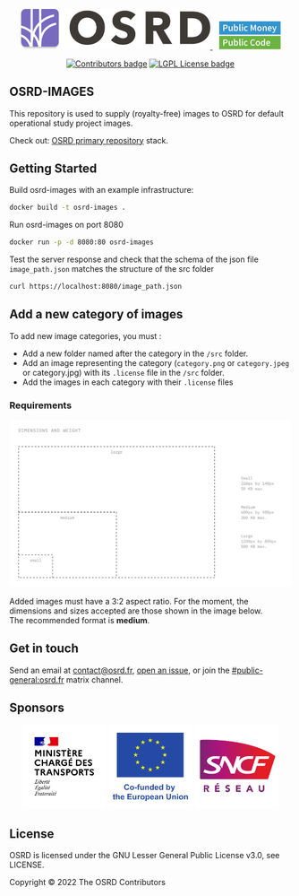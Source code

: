 <!--
Copyright © 2022 The OSRD Contributors

SPDX-License-Identifier: LGPL-3.0-only
-->

<p align="center">
  <a href="https://osrd.fr/en/">
    <picture>
      <source media="(prefers-color-scheme: dark)" srcset="https://raw.githubusercontent.com/OpenRailAssociation/osrd/dev/assets/branding/osrd_small_dark.svg">
      <img width="340px" style="max-width: 100%;" src="https://raw.githubusercontent.com/OpenRailAssociation/osrd/dev/assets/branding/osrd_small.svg" alt="OSRD Logo" alt="OSRD logo">
    </picture>
  </a>
&nbsp;&nbsp;
  <a href="https://publiccode.eu/">
    <img src="assets/PMPC_badge.svg" width="110px" alt="Public Money Public Code"/>
  </a>
</p>

<p align="center">
  <a href="https://osrd.fr/en/docs/guides/contribute/"><img src="https://img.shields.io/github/contributors-anon/OpenRailAssociation/osrd-images" alt="Contributors badge" /></a>
  <a href="https://github.com/OpenRailAssociation/osrd/blob/dev/LICENSE"><img src="https://img.shields.io/badge/license-LGPL-blue.svg" alt="LGPL License badge" /></a>
</p>

## OSRD-IMAGES

This repository is used to supply (royalty-free) images to OSRD for default
operational study project images.

Check out: [OSRD primary repository](https://github.com/OpenRailAssociation/osrd) stack.

## Getting Started

Build osrd-images with an example infrastructure:

```sh
docker build -t osrd-images .
```

Run osrd-images on port 8080

```sh
docker run -p -d 8080:80 osrd-images
```

Test the server response and check that the schema of the json file `image_path.json` matches the structure of the src folder 

```sh
curl https://localhost:8080/image_path.json
```

## Add a new category of images

To add new image categories, you must :
- Add a new folder named after the category in the ```/src``` folder.
- Add an image representing the category (```category.png``` or ```category.jpeg``` or category.jpg) with its ```.license``` file in the ```/src``` folder.
- Add the images in each category with their ```.license``` files

### Requirements

 <img src="assets/dimensions_and_weight.png" alt="Dimensions and weightt"/>

Added images must have a 3:2 aspect ratio. 
For the moment, the dimensions and sizes accepted are those shown in the image below. <br>
The recommended format is <strong> medium</strong>. 
## Get in touch

Send an email at <contact@osrd.fr>, [open an issue](https://github.com/OpenRailAssociation/osrd/issues/new?labels=kind%3Aquestion&template=question.yaml), or join the [#public-general:osrd.fr](https://matrix.to/#/#public-general:osrd.fr) matrix channel.

## Sponsors

<p align="center">
  <img src="https://raw.githubusercontent.com/OpenRailAssociation/osrd/dev/assets/sponsors/france-dot.svg" width="150px" height="150px" alt="Ministère chargé des Transports"/>
  <img src="https://raw.githubusercontent.com/OpenRailAssociation/osrd/dev/assets/sponsors/european-union.svg" width="150px" height="150px" alt="European Union"/>
  <img src="https://raw.githubusercontent.com/OpenRailAssociation/osrd/dev/assets/sponsors/sncf-reseau.svg" width="150px" height="150px" alt="SNCF Réseau"/>
</p>

## License

OSRD is licensed under the GNU Lesser General Public License v3.0, see LICENSE.

Copyright © 2022 The OSRD Contributors
